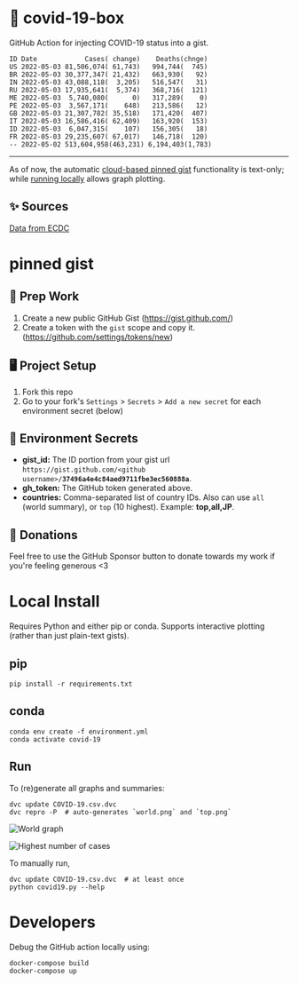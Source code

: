 # 🏥 covid-19-box

GitHub Action for injecting COVID-19 status into a gist.

```
ID Date            Cases( change)    Deaths(chnge)
US 2022-05-03 81,506,074( 61,743)   994,744(  745)
BR 2022-05-03 30,377,347( 21,432)   663,930(   92)
IN 2022-05-03 43,088,118(  3,205)   516,547(   31)
RU 2022-05-03 17,935,641(  5,374)   368,716(  121)
ME 2022-05-03  5,740,080(      0)   317,289(    0)
PE 2022-05-03  3,567,171(    648)   213,586(   12)
GB 2022-05-03 21,307,782( 35,518)   171,420(  407)
IT 2022-05-03 16,586,416( 62,409)   163,920(  153)
ID 2022-05-03  6,047,315(    107)   156,305(   18)
FR 2022-05-03 29,235,607( 67,017)   146,718(  120)
-- 2022-05-02 513,604,958(463,231) 6,194,403(1,783)
```

---

As of now, the automatic [cloud-based pinned gist](#pinned-gist) functionality is text-only;
while [running locally](#local-install) allows graph plotting.

## ✨ Sources

[Data from ECDC](https://www.ecdc.europa.eu/en/publications-data/download-todays-data-geographic-distribution-covid-19-cases-worldwide)

# pinned gist

## 🎒 Prep Work
1. Create a new public GitHub Gist (https://gist.github.com/)
1. Create a token with the `gist` scope and copy it. (https://github.com/settings/tokens/new)

## 🖥 Project Setup
1. Fork this repo
1. Go to your fork's `Settings` > `Secrets` > `Add a new secret` for each environment secret (below)

## 🤫 Environment Secrets
- **gist_id:** The ID portion from your gist url `https://gist.github.com/<github username>/`**`37496a4e4c84aed9711fbe3ec560888a`**.
- **gh_token:** The GitHub token generated above.
- **countries:** Comma-separated list of country IDs. Also can use `all` (world summary), or `top` (10 highest). Example: **top,all,JP**.

## 💸 Donations

Feel free to use the GitHub Sponsor button to donate towards my work if you're feeling generous <3

# Local Install

Requires Python and either pip or conda. Supports interactive plotting (rather than just plain-text gists).

## pip

```
pip install -r requirements.txt
```

## conda

```
conda env create -f environment.yml
conda activate covid-19
```

## Run

To (re)generate all graphs and summaries:

```
dvc update COVID-19.csv.dvc
dvc repro -P  # auto-generates `world.png` and `top.png`
```

![World graph](world.png)

![Highest number of cases](top.png)

To manually run,

```
dvc update COVID-19.csv.dvc  # at least once
python covid19.py --help
```

# Developers

Debug the GitHub action locally using:

```
docker-compose build
docker-compose up
```
